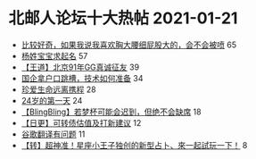 # 北邮人论坛十大热帖 2021-01-21

- [比较好奇，如果我说我喜欢胸大腰细屁股大的，会不会被喷](https://bbs.byr.cn/article/Feeling/3162841) 65
- [杨姓宝宝求起名](https://bbs.byr.cn/article/FamilyLife/144210) 57
- [【王道】北京91年GG真诚征友](https://bbs.byr.cn/article/Friends/1984157) 39
- [国企拿户口跳槽，技术如何准备](https://bbs.byr.cn/article/WorkLife/1160779) 34
- [珍爱生命远离携程](https://bbs.byr.cn/article/Travel/144831) 28
- [24岁的第一天](https://bbs.byr.cn/article/Talking/6255421) 24
- [【BlingBling】若梦杯可能会迟到，但绝不会缺席](https://bbs.byr.cn/article/PCGame/132473) 18
- [【日更】可转债估值及打新建议](https://bbs.byr.cn/article/Financial/79859) 12
- [谷歌翻译有问题](https://bbs.byr.cn/article/Picture/3281295) 11
- [【转】超神准！星座小王子独创的新型占卜、來一起試玩一下！](https://bbs.byr.cn/article/Constellations/326533) 8


